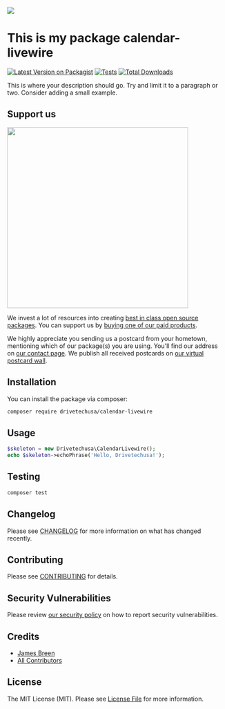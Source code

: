 
[<img src="https://github-ads.s3.eu-central-1.amazonaws.com/support-ukraine.svg?t=1" />](https://supportukrainenow.org)

# This is my package calendar-livewire

[![Latest Version on Packagist](https://img.shields.io/packagist/v/drivetechusa/calendar-livewire.svg?style=flat-square)](https://packagist.org/packages/drivetechusa/calendar-livewire)
[![Tests](https://github.com/drivetechusa/calendar-livewire/actions/workflows/run-tests.yml/badge.svg?branch=main)](https://github.com/drivetechusa/calendar-livewire/actions/workflows/run-tests.yml)
[![Total Downloads](https://img.shields.io/packagist/dt/drivetechusa/calendar-livewire.svg?style=flat-square)](https://packagist.org/packages/drivetechusa/calendar-livewire)

This is where your description should go. Try and limit it to a paragraph or two. Consider adding a small example.

## Support us

[<img src="https://github-ads.s3.eu-central-1.amazonaws.com/calendar-livewire.jpg?t=1" width="419px" />](https://spatie.be/github-ad-click/calendar-livewire)

We invest a lot of resources into creating [best in class open source packages](https://spatie.be/open-source). You can support us by [buying one of our paid products](https://spatie.be/open-source/support-us).

We highly appreciate you sending us a postcard from your hometown, mentioning which of our package(s) you are using. You'll find our address on [our contact page](https://spatie.be/about-us). We publish all received postcards on [our virtual postcard wall](https://spatie.be/open-source/postcards).

## Installation

You can install the package via composer:

```bash
composer require drivetechusa/calendar-livewire
```

## Usage

```php
$skeleton = new Drivetechusa\CalendarLivewire();
echo $skeleton->echoPhrase('Hello, Drivetechusa!');
```

## Testing

```bash
composer test
```

## Changelog

Please see [CHANGELOG](CHANGELOG.md) for more information on what has changed recently.

## Contributing

Please see [CONTRIBUTING](https://github.com/spatie/.github/blob/main/CONTRIBUTING.md) for details.

## Security Vulnerabilities

Please review [our security policy](../../security/policy) on how to report security vulnerabilities.

## Credits

- [James Breen](https://github.com/drivetechusa)
- [All Contributors](../../contributors)

## License

The MIT License (MIT). Please see [License File](LICENSE.md) for more information.
